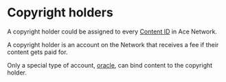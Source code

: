 # Copyright holders

A copyright holder could be assigned to every [Content ID][1] in Ace Network.

A copyright holder is an account on the Network that receives a fee if their content gets paid for.

Only a special type of account, [oracle][2], can bind content to the copyright holder.


[1]: ../glossary/content-identifier.md
[2]: ../network-participants/oracles.md